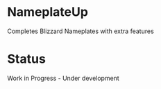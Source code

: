# NameplateUp

Completes Blizzard Nameplates with extra features

# Status

Work in Progress - Under development
